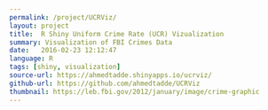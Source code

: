 ```yaml
---
permalink: /project/UCRViz/
layout: project
title:  R Shiny Uniform Crime Rate (UCR) Vizualization
summary: Visualization of FBI Crimes Data
date:   2016-02-23 12:12:47
language: R
tags: [shiny, visualization]
source-url: https://ahmedtadde.shinyapps.io/ucrviz/
github-url: https://github.com/ahmedtadde/UCRViz
thumbnail: https://leb.fbi.gov/2012/january/image/crime-graphic
---
```

